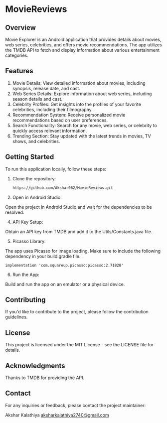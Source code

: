 # MovieReviews

## Overview

Movie Explorer is an Android application that provides details about movies, web series, celebrities, and offers movie recommendations. The app utilizes the TMDB API to fetch and display information about various entertainment categories.

## Features

1. Movie Details: View detailed information about movies, including synopsis, release date, and cast.
2. Web Series Details: Explore information about web series, including season details and cast.
3. Celebrity Profiles: Get insights into the profiles of your favorite celebrities, including their filmography.
4. Recommendation System: Receive personalized movie recommendations based on user preferences.
5. Search Functionality: Search for any movie, web series, or celebrity to quickly access relevant information.
6. Trending Section: Stay updated with the latest trends in movies, TV shows, and celebrities.

## Getting Started

To run this application locally, follow these steps:

1. Clone the repository:

    ```bash
    https://github.com/Akshar062/MovieReviews.git

2. Open in Android Studio:
   
Open the project in Android Studio and wait for the dependencies to be resolved.

4. API Key Setup:
   
Obtain an API key from TMDB and add it to the Utils/Constants.java file.

5. Picasso Library:
   
The app uses Picasso for image loading. Make sure to include the following dependency in your build.gradle file.

    implementation 'com.squareup.picasso:picasso:2.71828'

6. Run the App:

Build and run the app on an emulator or a physical device.

## Contributing
If you'd like to contribute to the project, please follow the contribution guidelines.

## License
This project is licensed under the MIT License - see the LICENSE file for details.

## Acknowledgments
Thanks to TMDB for providing the API.

## Contact
For any inquiries or feedback, please contact the project maintainer:

Akshar Kalathiya 
aksharkalathiya2740@gmail.com 

